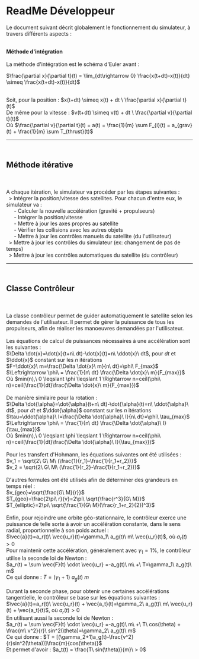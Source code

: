 ReadMe Développeur
==================

Le document suivant décrit globalement le fonctionnement du simulateur, à travers différents aspects :

<br />**Méthode d'intégration**
<br /><br />La méthode d'intégration est le schéma d'Euler avant :

$\frac{\partial x}{\partial t}(t) = \lim_{dt\rightarrow 0} \frac{x(t+dt)-x(t)}{dt} \simeq  \frac{x(t+dt)-x(t)}{dt}$
    
<br />Soit, pour la position : $x(t+dt) \simeq x(t) + dt \ \frac{\partial x}{\partial t}(t)$
<br />De même pour la vitesse : $v(t+dt) \simeq v(t) + dt \ \frac{\partial v}{\partial t}(t)$
<br />Où $\frac{\partial v}{\partial t}(t) = a(t) = \frac{1}{m} \sum F_{i}(t) = a_{grav}(t) + \frac{1}{m} \sum T_{thrust}(t)$

____________________
<br />**Méthode itérative**
---------------------------
<br /><br />A chaque itération, le simulateur va procéder par les étapes suivantes :
<br />&ensp;> Intégrer la position/vitesse des satellites. Pour chacun d'entre eux, le simulateur va :
<br />&ensp;&ensp;&ensp;- Calculer la nouvelle accélération (gravité + propulseurs)
<br />&ensp;&ensp;&ensp;- Intégrer la position/vitesse
<br />&ensp;&ensp;&ensp;- Mettre à jour les axes propres au satellite
<br />&ensp;&ensp;&ensp;- Vérifier les collisions avec les autres objets
<br />&ensp;&ensp;&ensp;- Mettre à jour les contrôles manuels du satellite (du l'utilisateur)
<br />&ensp;> Mettre à jour les contrôles du simulateur (ex: changement de pas de temps)
<br />&ensp;> Mettre à jour les contrôles automatiques du satellite (du contrôleur)

____________________
<br />**Classe Contrôleur**
---------------------------
<br /><br />La classe contrôleur permet de guider automatiquement le satellite selon les demandes de l'utilisateur. Il permet de gérer la puissance de tous les propulseurs, afin de réaliser les manoeuvres demandées par l'utilisateur.
<br /><br />Les équations de calcul de puissances nécessaires à une accélération sont les suivantes :
<br />$\Delta \dot{x}=\dot{x}(t+n\ dt)-\dot{x}(t)=n\ \ddot{x}\ dt$, pour $dt$ et $\ddot{x}$ constant sur les $n$ itérations
<br />$F=\ddot{x}\ m=\frac{\Delta \dot{x}\ m}{n\ dt}=\phi\ F_{max}$
<br />$\Leftrightarrow \phi\ = \frac{1}{n\ dt} \frac{\Delta \dot{x}\ m}{F_{max}}$
<br />Où $min(n),\ 0 \leqslant \phi \leqslant 1 \Rightarrow n=ceil(\phi\ n)=ceil(\frac{1}{dt}\frac{\Delta \dot{x}\ m}{F_{max}})$
<br /><br />De manière similaire pour la rotation :
<br />$\Delta \dot{\alpha}=\dot{\alpha}(t+n\ dt)-\dot{\alpha}(t)=n\ \ddot{\alpha}\ dt$, pour $dt$ et $\ddot{\alpha}$ constant sur les $n$ itérations
<br />$\tau=\ddot{\alpha}\ I=\frac{\Delta \dot{\alpha}\ I}{n\ dt}=\phi\ \tau_{max}$
<br />$\Leftrightarrow \phi\ = \frac{1}{n\ dt} \frac{\Delta \dot{\alpha}\ I}{\tau_{max}}$
<br />Où $min(n),\ 0 \leqslant \phi \leqslant 1 \Rightarrow n=ceil(\phi\ n)=ceil(\frac{1}{dt}\frac{\Delta \dot{\alpha}\ I}{\tau_{max}})$
<br /><br />Pour les transfert d'Hohmann, les équations suivantes ont été utilisées :
<br />$v_1 = \sqrt{2\ G\ M\ (\frac{1}{r_1}-\frac{1}{r_1+r_2})}$
<br />$v_2 = \sqrt{2\ G\ M\ (\frac{1}{r_2}-\frac{1}{r_1+r_2})}$
<br /><br />D'autres formules ont été utilisés afin de déterminer des grandeurs en temps réel :
<br />$v_{geo}=\sqrt{\frac{G\ M}{r}}$
<br />$T_{geo}=\frac{2\pi\ r}{v}=2\pi\ \sqrt{\frac{r^3}{G\ M}}$
<br />$T_{elliptic}=2\pi\ \sqrt{\frac{1}{G\ M}(\frac{r_1+r_2}{2})^3}$
<br /><br />Enfin, pour rejoindre une orbite géo-stationnaire, le contrôleur exerce une puissance de telle sorte à avoir un accélération constante, dans le sens radial, proportionnelle à son poids actuel :
<br />$\vec{a}(t)=a_r(t)\ \vec{u_r}(t)=\gamma_1\ a_g(t)\ m\ \vec{u_r}(t)$, où $a_r(t) > 0$
<br />Pour maintenir cette accélération, généralement avec $\gamma_1 = 1$%, le contrôleur utilise la seconde loi de Newton :
<br />$a_r(t) = \sum \vec{F}(t) \cdot \vec{u_r} =-a_g(t)\ m\ +\ T=\gamma_1\ a_g(t)\ m$
<br />Ce qui donne : $T=(\gamma_1+1)\ a_g(t)\ m$
<br /><br />Durant la seconde phase, pour obtenir une certaines accélérations tangentielle, le contrôleur se base sur les équations suivantes :
<br />$\vec{a}(t)=a_r(t)\ \vec{u_r}(t) + \vec{a_t}(t)=\gamma_2\ a_g(t)\ m\ \vec{u_r}(t) + \vec{a_t}(t)$, où $a_r(t) > 0$
<br />En utilisant aussi la seconde loi de Newton :
<br />$a_r(t) = \sum \vec{F}(t) \cdot \vec{u_r} =-a_g(t)\ m\ +\ T\ cos(\theta) + \frac{m\ v^2}{r}\ sin^2(\theta)=\gamma_2\ a_g(t)\ m$
<br />Ce qui donne : $T = [(\gamma_2+1)a_g(t)-\frac{v^2}{r}sin^2(\theta))]\frac{m}{cos(\theta)}$
<br />Et permet d'avoir : $a_t(t) = \frac{T\ sin(\theta)}{m}\ > 0$

